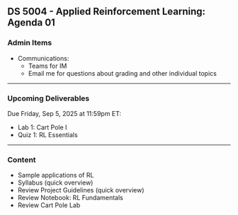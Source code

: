 ## DS 5004 - Applied Reinforcement Learning: Agenda 01



### Admin Items

- Communications:
  - Teams for IM
  - Email me for questions about grading and other individual topics

---

### Upcoming Deliverables

Due Friday, Sep 5, 2025 at 11:59pm ET:

- Lab 1: Cart Pole I 
- Quiz 1: RL Essentials

---

### Content

- Sample applications of RL
- Syllabus (quick overview)
- Review Project Guidelines (quick overview)
- Review Notebook: RL Fundamentals
- Review Cart Pole Lab

